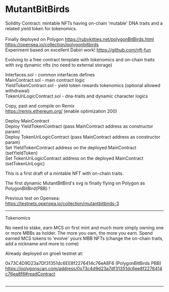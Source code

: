 # MutantBitBirds
Solidity Contract: mintable NFTs having on-chain 'mutable' DNA traits and a related yield token for tokenomics.
<br /><br />Finally deployed on Polygon
https://rubykitties.net/polygonBitBirds.html
<br />
https://opensea.io/collection/polygonbitbirds
<br />
Experiment based on excellent Dabiri work!
https://github.com/nft-fun

Evolving to a free contract template with tokenomics and on-chain traits with svg dynamic nfts (no need to external storage)

Interfaces.sol - common interfaces defines<br />
MainContract.sol - main contract logic<br />
YieldTokenContract.sol - yield token rewards tokenomics (optional allowed withdrawal)<br />
TokenUriLogicContract.sol - dna-traits and dynamic character logics<br />

Copy, past and compile on Remix<br />
https://remix.ethereum.org/ (enable optimization 200)<br />

Deploy MainContract<br />
Deploy YieldTokenContract (pass MainContract address as constructor param)<br />
Deploy TokenUriLogicContract (pass MainContract address as constructor param)<br />
Set YieldTokenContract address on the deployed MainContract (setYieldToken)<br />
Set TokenUriLogicContract address on the deployed MainContract (setTokenUriLogic)<br />

This is a first draft of a mintable NFT with on-chain traits.

The first dynamic MutantBitBird's svg is finally flying on Polygon as PolygonBitBird(PBB) !

Previous test on Opensea:  https://testnets.opensea.io/collection/mutantbitbirds-3

---------------------------------------------------------------------------------------------
Tokenomics 

No need to stake, earn MCS on first mint and much more simply owning one or more MBBs as holder.
The more you own, the more you earn.
Spend earned MCS tokens to 'evolve' yours MBB NFTs (change the on-chain traits, add a nickname and more to come)

Already deployed on groeli testnet at:

0x73C4D9D23a7Df31351dc6EE8f2276414c76eA8F6 (PolygonBitBirds PBB)<br />
https://polygonscan.com/address/0x73c4d9d23a7df31351dc6ee8f2276414c76ea8f6#readContract<br />
<br />

-----------------------------------------------------------------------------

